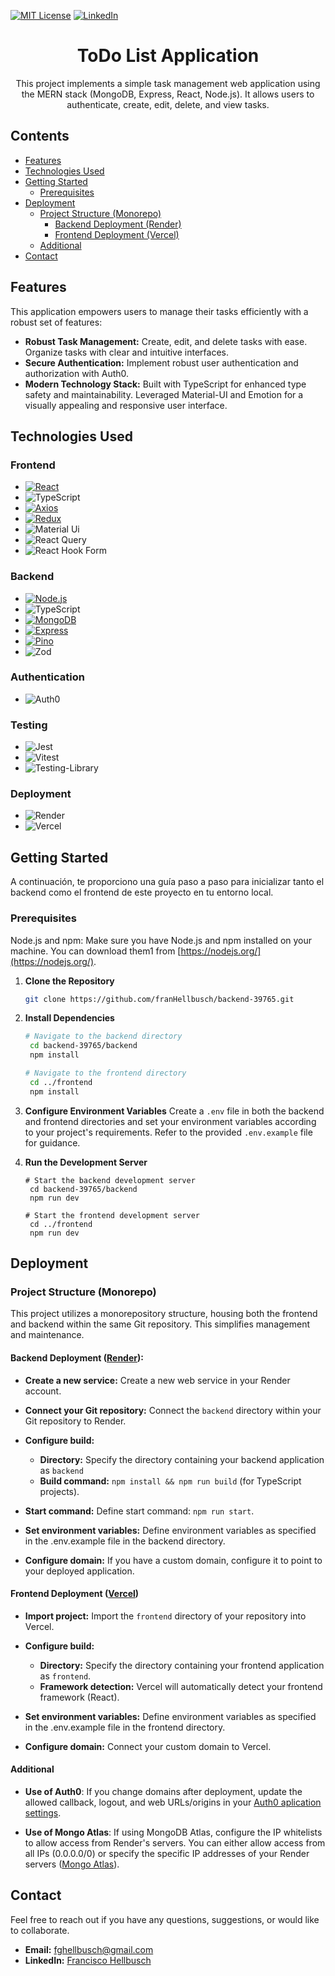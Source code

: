 [![MIT License][license-shield]][license-url] [![LinkedIn][linkedin-shield]][linkedin-url]

<!-- PROJECT LOGO -->
<div align="center">

  <h1 align="center">ToDo List Application</h1>

  <p align="center">
    This project implements a simple task management web application using the MERN stack (MongoDB, Express, React, Node.js). It allows users to authenticate, create, edit, delete, and view tasks.
  </p>
</div>

## Contents

- [Features](#features)
- [Technologies Used](#technologies-used)
- [Getting Started](#getting-started)
  - [Prerequisites](#prerequisites)
- [Deployment](#deployment)
  - [Project Structure (Monorepo)](#project-structure-monorepo)
    - [Backend Deployment (Render)](#backend-deployment-render)
    - [Frontend Deployment (Vercel)](#frontend-deployment-vercel)
  - [Additional](#additional)
- [Contact](#contact)

## Features

This application empowers users to manage their tasks efficiently with a robust set of features:

- **Robust Task Management:** Create, edit, and delete tasks with ease. Organize tasks with clear and intuitive interfaces.
- **Secure Authentication:** Implement robust user authentication and authorization with Auth0.
- **Modern Technology Stack:** Built with TypeScript for enhanced type safety and maintainability. Leveraged Material-UI and Emotion for a visually appealing and responsive user interface.

## Technologies Used

### Frontend

- [![React](https://img.shields.io/badge/React-%2320232a.svg?logo=react&style=for-the-badge)](https://reactjs.org/)
- ![TypeScript](https://img.shields.io/badge/typescript-%23007ACC.svg?style=for-the-badge&logo=typescript&logoColor=white)
- [![Axios](https://img.shields.io/badge/Axios-%23232F3E.svg?logo=axios&style=for-the-badge)](https://axios-http.com/)
- [![Redux](https://img.shields.io/badge/Redux-%23764ABC.svg?logo=redux&style=for-the-badge)](https://redux.js.org/)
- ![Material Ui](https://img.shields.io/badge/materialui-%230081CB.svg?style=for-the-badge&logo=material-ui&logoColor=white)
- ![React Query](https://img.shields.io/badge/-React%20Query-FF4154?style=for-the-badge&logo=react%20query&logoColor=white)
- ![React Hook Form](https://img.shields.io/badge/React%20Hook%20Form-%23EC5990.svg?style=for-the-badge&logo=reacthookform&logoColor=white)

### Backend

- [![Node.js](https://img.shields.io/badge/Node.js-%2343853D.svg?logo=node.js&style=for-the-badge)](https://nodejs.org/)
- ![TypeScript](https://img.shields.io/badge/typescript-%23007ACC.svg?style=for-the-badge&logo=typescript&logoColor=white)
- [![MongoDB](https://img.shields.io/badge/MongoDB-%234ea94b.svg?logo=mongodb&style=for-the-badge)](https://www.mongodb.com/)
- [![Express](https://img.shields.io/badge/Express-%23404d59.svg?logo=express&style=for-the-badge)](https://expressjs.com/)
- [![Pino](https://img.shields.io/badge/Pino-%23074041.svg?logo=pino&style=for-the-badge)](https://getpino.io/)
- ![Zod](https://img.shields.io/badge/zod-%233068b7.svg?style=for-the-badge&logo=zod&logoColor=white)

### Authentication

- ![Auth0](https://a11ybadges.com/badge?logo=auth0)

### Testing

- ![Jest](https://img.shields.io/badge/-jest-%23C21325?style=for-the-badge&logo=jest&logoColor=white)
- ![Vitest](https://img.shields.io/badge/-Vitest-252529?style=for-the-badge&logo=vitest&logoColor=FCC72B)
- ![Testing-Library](https://img.shields.io/badge/-TestingLibrary-%23E33332?style=for-the-badge&logo=testing-library&logoColor=white)

### Deployment

- ![Render](https://img.shields.io/badge/Render-%46E3B7.svg?style=for-the-badge&logo=render&logoColor=white)
- ![Vercel](https://img.shields.io/badge/vercel-%23000000.svg?style=for-the-badge&logo=vercel&logoColor=white)

## Getting Started

A continuación, te proporciono una guía paso a paso para inicializar tanto el backend como el frontend de este proyecto en tu entorno local.

### Prerequisites

Node.js and npm: Make sure you have Node.js and npm installed on your machine. You can download them1 from [https://nodejs.org/](https://nodejs.org/).

1. **Clone the Repository**

   ```sh
   git clone https://github.com/franHellbusch/backend-39765.git
   ```

2. **Install Dependencies**

   ```sh
   # Navigate to the backend directory
    cd backend-39765/backend
    npm install

   # Navigate to the frontend directory
    cd ../frontend
    npm install
   ```

3. **Configure Environment Variables**
   Create a `.env` file in both the backend and frontend directories and set your environment variables according to your project's requirements. Refer to the provided `.env.example` file for guidance.
   <br/>

4. **Run the Development Server**

   ```
   # Start the backend development server
    cd backend-39765/backend
    npm run dev

   # Start the frontend development server
    cd ../frontend
    npm run dev
   ```

## Deployment

### Project Structure (Monorepo)

This project utilizes a monorepository structure, housing both the frontend and backend within the same Git repository. This simplifies management and maintenance.

#### Backend Deployment ([Render](https://render.com/)):

- **Create a new service:** Create a new web service in your Render account.

- **Connect your Git repository:** Connect the `backend` directory within your Git repository to Render.

- **Configure build:**

  - **Directory:** Specify the directory containing your backend application as `backend`
  - **Build command:** `npm install && npm run build` (for TypeScript projects).

- **Start command:** Define start command: `npm run start`.

- **Set environment variables:** Define environment variables as specified in the .env.example file in the backend directory.

- **Configure domain:** If you have a custom domain, configure it to point to your deployed application.

#### Frontend Deployment ([Vercel](https://vercel.com/))

- **Import project:** Import the `frontend` directory of your repository into Vercel.

- **Configure build:**

  - **Directory:** Specify the directory containing your frontend application as `frontend`.
  - **Framework detection:** Vercel will automatically detect your frontend framework (React).

- **Set environment variables:** Define environment variables as specified in the .env.example file in the frontend directory.

- **Configure domain:** Connect your custom domain to Vercel.

#### Additional

- **Use of Auth0**: If you change domains after deployment, update the allowed callback, logout, and web URLs/origins in your [Auth0 aplication settings](https://manage.auth0.com/dashboard/).

- **Use of Mongo Atlas**: If using MongoDB Atlas, configure the IP whitelists to allow access from Render's servers. You can either allow access from all IPs (0.0.0.0/0) or specify the specific IP addresses of your Render servers ([Mongo Atlas](https://www.mongodb.com/es/atlas)).

## Contact

Feel free to reach out if you have any questions, suggestions, or would like to collaborate.

- **Email:** [fghellbusch@gmail.com](mailto:fghellbusch@gmail.com)
- **LinkedIn:** [Francisco Hellbusch](https://www.linkedin.com/in/fhdeveloper/)

[license-shield]: https://img.shields.io/github/license/othneildrew/Best-README-Template.svg?style=for-the-badge
[license-url]: https://github.com/franHellbusch/backend-39765/blob/main/LICENSE
[linkedin-shield]: https://img.shields.io/badge/-LinkedIn-black.svg?style=for-the-badge&logo=linkedin&colorB=555
[linkedin-url]: https://www.linkedin.com/in/fhdeveloper/
